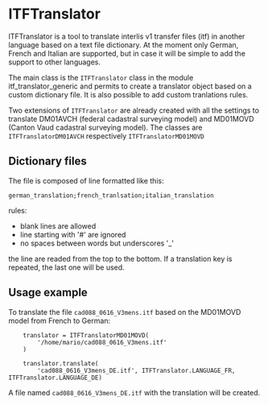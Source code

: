 # ITFTranslator
ITFTranslator is a tool to translate interlis v1 transfer files (itf) in another language based on a text file 
dictionary. At the moment only German, French and Italian are supported, but in case it will be simple to add the 
support to other languages.

The main class is the `ITFTranslator` class in the module itf_translator_generic and permits to create a translator 
object based on a custom dictionary file. It is also possible to add custom tranlations rules.

Two extensions of `ITFTranslator` are already created with all the settings to translate DM01AVCH (federal cadastral 
surveying model) and MD01MOVD (Canton Vaud cadastral surveying model). The classes are `ITFTranslatorDM01AVCH` 
respectively  `ITFTranslatorMD01MOVD`  

## Dictionary files

The file is composed of line formatted like this:

`german_translation;french_tranlsation;italian_translation`

rules:
- blank lines are allowed
- line starting with '#' are ignored
- no spaces between words but underscores '_'

the line are readed from the top to the bottom. If a translation key is repeated, the last one will be used.


## Usage example

To translate the file `cad088_0616_V3mens.itf` based on the MD01MOVD model from French to German:

```
    translator = ITFTranslatorMD01MOVD(
        '/home/mario/cad088_0616_V3mens.itf'
    )

    translator.translate(
        'cad088_0616_V3mens_DE.itf', ITFTranslator.LANGUAGE_FR, ITFTranslator.LANGUAGE_DE)
```

A file named `cad088_0616_V3mens_DE.itf` with the translation will be created. 